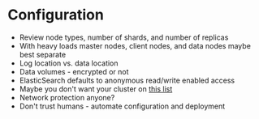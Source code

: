 # Configuration #

* Review node types, number of shards, and number of replicas
* With heavy loads master nodes, client nodes, and data nodes maybe best separate
* Log location vs. data location
* Data volumes - encrypted or not
* ElasticSearch defaults to anonymous read/write enabled access
* Maybe you don't want your cluster on [this list](https://www.shodan.io/search?query=elasticsearch+%27You+Know%2C+for+Search%27)
* Network protection anyone?
* Don't trust humans - automate configuration and deployment